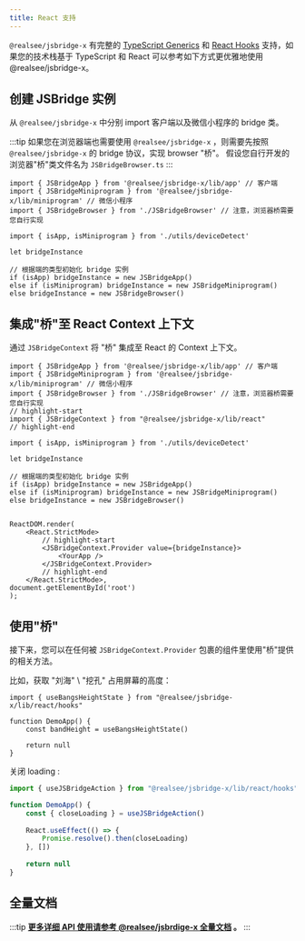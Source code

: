 ```yaml
---
title: React 支持
---
```


`@realsee/jsbridge-x` 有完整的 [TypeScript Generics](https://www.typescriptlang.org/docs/handbook/2/generics.html) 和 [React Hooks](https://reactjs.org/docs/hooks-intro.html) 支持，如果您的技术栈基于 TypeScript 和 React 可以参考如下方式更优雅地使用 @realsee/jsbridge-x。

## 创建 JSBridge 实例

从 `@realsee/jsbridge-x` 中分别 import 客户端以及微信小程序的 bridge 类。

:::tip
如果您在浏览器端也需要使用 `@realsee/jsbridge-x` ，则需要先按照 `@realsee/jsbridge-x` 的 bridge 协议，实现 browser "桥"。
假设您自行开发的浏览器"桥"类文件名为 `JSBridgeBrowser.ts`
:::


```tsx
import { JSBridgeApp } from '@realsee/jsbridge-x/lib/app' // 客户端
import { JSBridgeMiniprogram } from '@realsee/jsbridge-x/lib/miniprogram' // 微信小程序
import { JSBridgeBrowser } from './JSBridgeBrowser' // 注意，浏览器桥需要您自行实现

import { isApp, isMiniprogram } from './utils/deviceDetect'

let bridgeInstance

// 根据端的类型初始化 bridge 实例
if (isApp) bridgeInstance = new JSBridgeApp()
else if (isMiniprogram) bridgeInstance = new JSBridgeMiniprogram()
else bridgeInstance = new JSBridgeBrowser()
```

## 集成"桥"至 React Context 上下文

通过 `JSBridgeContext` 将 "桥" 集成至 React 的 Context 上下文。

```tsx
import { JSBridgeApp } from '@realsee/jsbridge-x/lib/app' // 客户端
import { JSBridgeMiniprogram } from '@realsee/jsbridge-x/lib/miniprogram' // 微信小程序
import { JSBridgeBrowser } from './JSBridgeBrowser' // 注意，浏览器桥需要您自行实现
// highlight-start
import { JSBridgeContext } from "@realsee/jsbridge-x/lib/react"
// highlight-end

import { isApp, isMiniprogram } from './utils/deviceDetect'

let bridgeInstance

// 根据端的类型初始化 bridge 实例
if (isApp) bridgeInstance = new JSBridgeApp()
else if (isMiniprogram) bridgeInstance = new JSBridgeMiniprogram()
else bridgeInstance = new JSBridgeBrowser()


ReactDOM.render(
    <React.StrictMode>
        // highlight-start
        <JSBridgeContext.Provider value={bridgeInstance}>
            <YourApp />
        </JSBridgeContext.Provider>
        // highlight-end
    </React.StrictMode>,
document.getElementById('root')
);
```

## 使用"桥"

接下来，您可以在任何被 `JSBridgeContext.Provider` 包裹的组件里使用"桥"提供的相关方法。

比如，获取 "刘海" \ "挖孔" 占用屏幕的高度：

```tsx
import { useBangsHeightState } from "@realsee/jsbridge-x/lib/react/hooks"

function DemoApp() {
    const bandHeight = useBangsHeightState()
    
    return null
}
```

关闭 loading :
```ts
import { useJSBridgeAction } from "@realsee/jsbridge-x/lib/react/hooks"

function DemoApp() {
    const { closeLoading } = useJSBridgeAction()
    
    React.useEffect(() => {
        Promise.resolve().then(closeLoading)
    }, [])
    
    return null
}
```

## 全量文档

:::tip
**[更多详细 API 使用请参考 @realsee/jsbrdige-x 全量文档](https://unpkg.com/@realsee/jsbridge-x/docs/index.html) 。**
:::
